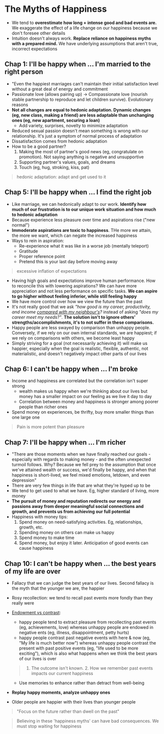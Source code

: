# The Myths of Happiness

- We tend to **overestimate how long + intense good and bad events are.** We exaggerate the effect of a life change on our happiness because we don't foresee other details
- Intuition doesn't always work. **Replace reliance on happiness myths with a prepared mind.** We have underlying assumptions that aren't true, incorrect expectations

## Chap 1: I'll be happy when ... I'm married to the right person

- "Even the happiest marriages can't maintain their initial satisfaction level without a great deal of energy and commitment
- Passionate love (allows pairing up) -> Compassionate love (nourish stable partnership to reproduce and let children survive). Evolutionary reasons
- **Not all changes are equal to hedonic adaptation. Dynamic changes (eg, new class, making a friend) are less adaptable than unchanging ones (eg, new apartment, securing a loan)**
	- Add variety, surprises, novelty to minimize adaptation
- Reduced sexual passion doesn't mean something is wrong with our relationship. It's just a symptom of normal process of adaptation
- Dissatisfaction comes from hedonic adaptation
- How to be a good partner?
	1. Making the most of partner's good news (eg, congratulate on promotion). Not saying anything is negative and unsupportive
	2. Supporting partner's values, goals, and dreams
	3. Touch (eg, hug, stroking, kiss, pat)
	
> hedonic adaptation: adapt and get used to it

## Chap 5: I'll be happy when ... I find the right job

- Like marriage, we can hedonically adapt to our work. **Identify how much of our frustration is to our unique work situation and how much to hedonic adaptation**
- Because experience less pleasure over time and aspirations rise ("new normal")
- **Immoderate aspirations are toxic to happiness**. THe more we attain, the more we want, which can negate the increased happiness
- Ways to rein in aspiration:
	- Re-experience what it was like in a worse job (mentally teleport)
	- Gratitude
	- Proper reference point
	- Pretend this is your last day before moving away
	
> excessive inflation of expectations

- Having high goals and expectations improve human performance. How to reconcile this with lowering aspirations? We can have more appreciation and not less performance on specific tasks. **We can aspire to go higher without feeling inferior, while still feeling happy**
- We have more control over how we view the future than the past
- It's not really good that we ask *"how good is my career, productivity, and income <ins>compared with my neighbour's</ins>?* instead of asking *"does my career meet my needs?"*. **The solution isn't to ignore others' strengths/accomplishments, it's to not suffer in these comparisons.**
- Happy people are less swayed by comparison than unhappy people. Conversely, if we rely on our own internal standards, we are happiest; if we rely on comparisons with others, we become least happy
- Simply striving for a goal (not necessarily achieving it) will make us happier, especially when the goal is realistic, flexible, authentic, not materialistic, and doesn't negatively impact other parts of our lives

## Chap 6: I can't be happy when ... I'm broke

- Income and happiness are correlated but the correlation isn't super strong
	- wealth makes us happy when we're thinking about our lives but money has a smaller impact on our feeling as we live it day to day
	- Correlation between money and happiness is stronger among poorer people than richer ones
- Spend money on experiences, be thrifty, buy more smaller things than one large one

> Pain is more potent than pleasure

## Chap 7: I'll be happy when ... I'm richer

- "There are those moments when we have finally reached our goals - especially with regards to making money - and the often unexpected turmoil follows. Why? Because we fell prey to the assumption that once we've attained wealth or success, we'd finally be happy, and when that happiness is short-lived, we feel mixed emotions, letdown, and even depression"
- There are very few things in life that are what they're hyped up to be
- We tend to get used to what we have. Eg, higher standard of living, more money
- **The pursuit of money and reputation redirects our energy and passions away from deeper meaningful social connections and growth, and prevents us from achieving our full potential**
- Happiness with money tips:
	1. Spend money on need-satisfying activities. Eg, relationships, growth, etc.
	2. Spending money on others can make us happy
	3. Spend money to make time
	4. Spend money, but enjoy it later. Anticipation of good events can cause happiness
	
## Chap 10: I can't be happy when ... the best years of my life are over

- Fallacy that we can judge the best years of our lives. Second fallacy is the myth that the younger we are, the happier
- Rosy recollection: we tend to recall past events more fondly than they really were
- <ins>Endowment vs contrast</ins>: 
	- happy people tend to extract pleasure from recollecting past events (eg, achievements, love) whereas unhappy people are endowed in negative ents (eg, illness, disappointment, petty hurts)
	- happy people contrast past negative events with here & now (eg, "My life is much better now") whereas unhappy people contrast the present with past positive events (eg, "life used to be more exciting"), which is also what happens when we think the best years of our lives is over
	
	> 1. The outcome isn't known. 2. How we remember past events impacts our current happiness
	
	- Use memories to enhance rather than detract from well-being
	
- **Replay happy moments, analyze unhappy ones**
- Older people are happier with their lives than younger people

> "Focus on the future rather than dwell on the past"

> Believing in these 'happiness myths' can have bad consequences. We must stop waiting for happiness